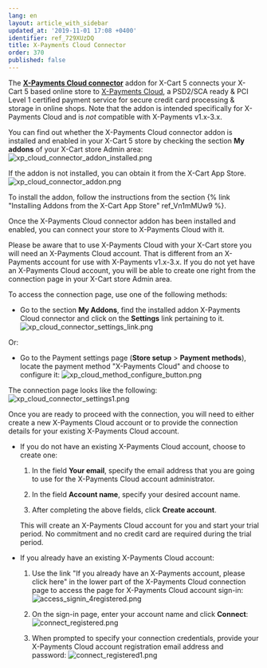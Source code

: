 ```yaml
---
lang: en
layout: article_with_sidebar
updated_at: '2019-11-01 17:08 +0400'
identifier: ref_729XUzDQ
title: X-Payments Cloud Connector
order: 370
published: false
---
```

The **[X-Payments Cloud connector](https://market.x-cart.com/addons/x-payments-cloud.html)** addon for X-Cart 5 connects your X-Cart 5 based online store to [X-Payments Cloud](http://www.x-payments.com/), a PSD2/SCA ready & PCI Level 1 certified payment service for secure credit card processing & storage in online shops. Note that the addon is intended specifically for X-Payments Cloud and is _not_ compatible with X-Payments v1.x-3.x.

You can find out whether the X-Payments Cloud connector addon is installed and enabled in your X-Cart 5 store by checking the section **My addons** of your X-Cart store Admin area:
![xp_cloud_connector_addon_installed.png]({{site.baseurl}}/attachments/ref_729XUzDQ/xp_cloud_connector_addon_installed.png)

If the addon is not installed, you can obtain it from the X-Cart App Store. 
![xp_cloud_connector_addon.png]({{site.baseurl}}/attachments/ref_729XUzDQ/xp_cloud_connector_addon.png)

To install the addon, follow the instructions from the section {% link "Installing Addons from the X-Cart App Store" ref_Vn1mMUw9 %}.

Once the X-Payments Cloud connector addon has been installed and enabled, you can connect your store to X-Payments Cloud with it.

Please be aware that to use X-Payments Cloud with your X-Cart store you will need an X-Payments Cloud account. That is different from an X-Payments account for use with X-Payments v1.x-3.x. If you do not yet have an X-Payments Cloud account, you will be able to create one right from the connection page in your X-Cart store Admin area.

To access the connection page, use one of the following methods:

   * Go to the section **My Addons**, find the installed addon X-Payments Cloud connector and click on the **Settings** link pertaining to it.
     ![xp_cloud_connector_settings_link.png]({{site.baseurl}}/attachments/ref_729XUzDQ/xp_cloud_connector_settings_link.png)

   Or:
   
   * Go to the Payment settings page (**Store setup** > **Payment methods**), locate the payment method "X-Payments Cloud" and choose to configure it:
     ![xp_cloud_method_configure_button.png]({{site.baseurl}}/attachments/ref_729XUzDQ/xp_cloud_method_configure_button.png)
     
The connection page looks like the following:
     ![xp_cloud_connector_settings1.png]({{site.baseurl}}/attachments/ref_729XUzDQ/xp_cloud_connector_settings1.png)

Once you are ready to proceed with the connection, you will need to either create a new X-Payments Cloud account or to provide the connection details for your existing X-Payments Cloud account.

   * If you do not have an existing X-Payments Cloud account, choose to create one:

     1. In the field **Your email**, specify the email address that you are going to use for the X-Payments Cloud account administrator. 
     
     2. In the field **Account name**, specify your desired account name.
     
     3. After completing the above fields, click **Create account**.
   
     This will create an X-Payments Cloud account for you and start your trial period. No commitment and no credit card are required during the trial period.

   * If you already have an existing X-Payments Cloud account:
     
     1. Use the link "If you already have an X-Payments account, please click here" in the lower part of the X-Payments Cloud connection page to access the page for X-Payments Cloud account sign-in:
        ![access_signin_4registered.png]({{site.baseurl}}/attachments/ref_729XUzDQ/access_signin_4registered.png)
   
     2. On the sign-in page, enter your account name and click **Connect**:
        ![connect_registered.png]({{site.baseurl}}/attachments/ref_729XUzDQ/connect_registered.png)

     3. When prompted to specify your connection credentials, provide your X-Payments Cloud account registration email address and password:
        ![connect_registered1.png]({{site.baseurl}}/attachments/ref_729XUzDQ/connect_registered1.png)



   
